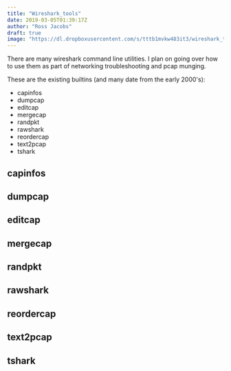 ```yaml
---
title: "Wireshark_tools"
date: 2019-03-05T01:39:17Z
author: "Ross Jacobs"
draft: true
image: "https://dl.dropboxusercontent.com/s/tttb1mvkw483it3/wireshark_tools.webp"
---
```


There are many wireshark command line utilities. I plan on going over how to use
them as part of networking troubleshooting and pcap munging.

These are the existing builtins (and many date from the early 2000's):

- capinfos
- dumpcap
- editcap
- mergecap
- randpkt
- rawshark
- reordercap
- text2pcap
- tshark

## capinfos

## dumpcap

## editcap

## mergecap

## randpkt

## rawshark

## reordercap

## text2pcap

## tshark
